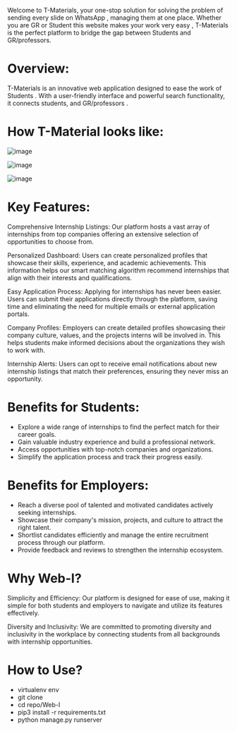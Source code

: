 Welcome to T-Materials, your one-stop solution for solving the problem of sending every slide on WhatsApp ,  managing them at one place. Whether you are GR or Student this website makes your work very easy , T-Materials is the perfect platform to bridge the gap between Students and GR/professors.

# Overview:
T-Materials is an innovative web application designed to ease the work of Students . With a user-friendly interface and powerful search functionality, it connects students, and GR/professors .

# How T-Material looks like:
![image](https://github.com/mayank-0407/T-materials/assets/97796657/1bdd8eb1-5647-4e03-b7df-ae7999403ad7)

![image](https://github.com/mayank-0407/T-materials/assets/97796657/230b8298-57e4-4cc6-aa1a-574f2c293b3d)

![image](https://github.com/mayank-0407/T-materials/assets/97796657/ccade2ce-8508-4b22-9cb4-3182463db43d)


# Key Features:

Comprehensive Internship Listings: Our platform hosts a vast array of internships from top companies offering an extensive selection of opportunities to choose from.

Personalized Dashboard: Users can create personalized profiles that showcase their skills, experience, and academic achievements. This information helps our smart matching algorithm recommend internships that align with their interests and qualifications.

Easy Application Process: Applying for internships has never been easier. Users can submit their applications directly through the platform, saving time and eliminating the need for multiple emails or external application portals.

Company Profiles: Employers can create detailed profiles showcasing their company culture, values, and the projects interns will be involved in. This helps students make informed decisions about the organizations they wish to work with.

Internship Alerts: Users can opt to receive email notifications about new internship listings that match their preferences, ensuring they never miss an opportunity.

# Benefits for Students:

- Explore a wide range of internships to find the perfect match for their career goals.
- Gain valuable industry experience and build a professional network.
- Access opportunities with top-notch companies and organizations.
- Simplify the application process and track their progress easily.

# Benefits for Employers:

- Reach a diverse pool of talented and motivated candidates actively seeking internships.
- Showcase their company's mission, projects, and culture to attract the right talent.
- Shortlist candidates efficiently and manage the entire recruitment process through our platform.
- Provide feedback and reviews to strengthen the internship ecosystem.

# Why Web-I?

Simplicity and Efficiency: Our platform is designed for ease of use, making it simple for both students and employers to navigate and utilize its features effectively.

Diversity and Inclusivity: We are committed to promoting diversity and inclusivity in the workplace by connecting students from all backgrounds with internship opportunities.

# How to Use?
- virtualenv env
- git clone <http-link>
- cd repo/Web-I
- pip3 install -r requirements.txt
- python manage.py runserver
